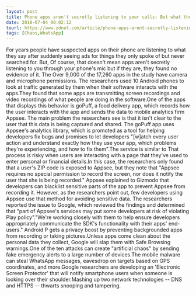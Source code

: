 ```yaml
---
layout: post
title: Phone apps aren't secretly listening to your calls: But what they do is still 'alarming'
date: 2018-07-04 00:02:12
tourl: https://www.zdnet.com/article/phone-apps-arent-secretly-listening-to-your-calls-but-what-they-do-is-still-alarming/
tags: [Chaos,WhatsApp]
---
```

For years people have suspected apps on their phone are listening to what they say after suddenly seeing ads for things they only spoke of but never searched for. But, Of course, that doesn't mean apps aren't secretly listening to you through your phone's mic but if they are, they found no evidence of it. The Over 9,000 of the 17,260 apps in the study have camera and microphone permissions. The researchers used 10 Android phones to look at traffic generated by them when their software interacts with the apps.They found that some apps are transmitting screen recordings and video recordings of what people are doing in the software.One of the apps that displays this behavior is goPuff, a food delivery app, which records how the user interacts with the app and sends the data to mobile analytics firm Appsee. The main problem the researchers see is that it isn't clear to the user that this data is being captured and shared. The goPuff app uses Appsee's analytics library, which is promoted as a tool for helping developers fix bugs and promises to let developers "[w]atch every user action and understand exactly how they use your app, which problems they're experiencing, and how to fix them".The service is similar to That process is risky when users are interacting with a page that they've used to enter personal or financial details.In this case, the researchers only found that a user's ZIP code is exposed to Appsee, but they note that "Appsee requires no special permission to record the screen, nor does it notify the user that she is being recorded." Appsee explained to Gizmodo that developers can blacklist sensitive parts of the app to prevent Appsee from recording it. However, as the researchers point out, few developers using Appsee use that method for avoiding sensitive data. The researchers reported the issue to Google, which reviewed the findings and determined that "part of Appsee's services may put some developers at risk of violating Play policy"."We're working closely with them to help ensure developers appropriately communicate the SDK's functionality with their apps' end-users." Android P gets a privacy boost by preventing backgrounded apps from recording or taking pictures.Unless apps come clean about the personal data they collect, Google will slap them with Safe Browsing warnings.One of the ten attacks can create "artificial chaos" by sending fake emergency alerts to a large number of devices.The mobile malware can steal WhatsApp messages, eavesdrop on targets based on GPS coordinates, and more.Google researchers are developing an 'Electronic Screen Protector' that will notify smartphone users when someone is looking over their shoulder.Mashing up two network technologies -- DNS and HTTPS -- thwarts snooping and tampering.